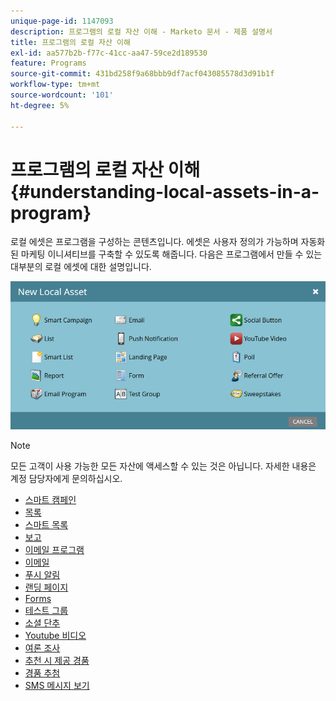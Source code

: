 ```yaml
---
unique-page-id: 1147093
description: 프로그램의 로컬 자산 이해 - Marketo 문서 - 제품 설명서
title: 프로그램의 로컬 자산 이해
exl-id: aa577b2b-f77c-41cc-aa47-59ce2d189530
feature: Programs
source-git-commit: 431bd258f9a68bbb9df7acf043085578d3d91b1f
workflow-type: tm+mt
source-wordcount: '101'
ht-degree: 5%

---
```


# 프로그램의 로컬 자산 이해 {#understanding-local-assets-in-a-program}

로컬 에셋은 프로그램을 구성하는 콘텐츠입니다. 에셋은 사용자 정의가 가능하며 자동화된 마케팅 이니셔티브를 구축할 수 있도록 해줍니다. 다음은 프로그램에서 만들 수 있는 대부분의 로컬 에셋에 대한 설명입니다.

![](assets/one.png)

>[!NOTE]
>
>모든 고객이 사용 가능한 모든 자산에 액세스할 수 있는 것은 아닙니다. 자세한 내용은 계정 담당자에게 문의하십시오.

* [스마트 캠페인](/help/marketo/product-docs/core-marketo-concepts/smart-campaigns/creating-a-smart-campaign/understanding-batch-and-trigger-smart-campaigns.md)
* [목록](/help/marketo/product-docs/core-marketo-concepts/smart-lists-and-static-lists/static-lists/understanding-static-lists.md)
* [스마트 목록](/help/marketo/product-docs/core-marketo-concepts/smart-lists-and-static-lists/creating-a-smart-list/create-a-smart-list.md)
* [보고](/help/marketo/product-docs/reporting/basic-reporting/report-types/report-type-overview.md)
* [이메일 프로그램](/help/marketo/product-docs/email-marketing/email-programs/creating-an-email-program/understanding-email-programs.md)
* [이메일](/help/marketo/product-docs/email-marketing/email-programs/email-program-actions/create-an-email-for-an-email-program.md)
* [푸시 알림](/help/marketo/product-docs/mobile-marketing/push-notifications/understanding-push-notifications.md)
* [랜딩 페이지](/help/marketo/product-docs/demand-generation/landing-pages/understanding-landing-pages/understanding-free-form-vs-guided-landing-pages.md)
* [Forms](/help/marketo/product-docs/demand-generation/forms/creating-a-form/create-a-form.md)
* [테스트 그룹](/help/marketo/product-docs/demand-generation/landing-pages/understanding-landing-pages/landing-page-test-groups.md)
* [소셜 단추](/help/marketo/product-docs/demand-generation/landing-pages/free-form-landing-pages/add-a-social-button-to-a-free-form-landing-page.md)
* [Youtube 비디오](/help/marketo/product-docs/demand-generation/social/social-functions/add-a-video.md)
* [여론 조사](/help/marketo/product-docs/demand-generation/social/creating-a-poll/create-a-poll.md)
* [추천 시 제공 경품](/help/marketo/product-docs/demand-generation/social/referral-offers/create-a-referral-offer.md)
* [경품 추첨](/help/marketo/product-docs/demand-generation/social/sweepstakes/create-sweepstakes.md)
* [SMS 메시지 보기](/help/marketo/product-docs/mobile-marketing/vibes-sms-messages/create-a-vibes-sms-message.md)
